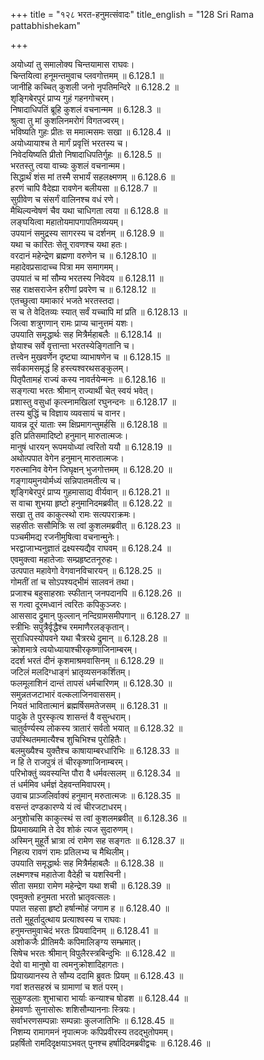 +++
title = "१२८ भरत-हनुमत्संवादः"
title_english = "128 Sri Rama pattabhishekam"

+++


  
अयोध्यां तु समालोक्य चिन्तयामास राघवः।  
चिन्तयित्वा हनूमन्तमुवाच प्लवगोत्तमम् ॥ 6.128.1 ॥   
जानीहि कच्चित् कुशली जनो नृपतिमन्दिरे ॥ 6.128.2 ॥   
शृङ्गिबेरपुरं प्राप्य गुहं गहनगोचरम्।  
निषादाधिपतिं ब्रूहि कुशलं वचनान्मम ॥ 6.128.3 ॥   
श्रुत्वा तु मां कुशलिनमरोगं विगतज्वरम्।  
भविष्यति गुहः प्रीतः स ममात्मसमः सखा ॥ 6.128.4 ॥   
अयोध्यायाश्च ते मार्गं प्रवृत्तिं भरतस्य च।  
निवेदयिष्यति प्रीतो निषादाधिपतिर्गुहः ॥ 6.128.5 ॥   
भरतस्तु त्वया वाच्यः कुशलं वचनान्मम।  
सिद्धार्थं शंस मां तस्मै सभार्यं सहलक्ष्मणम् ॥ 6.128.6 ॥   
हरणं चापि वैदेह्या रावणेन बलीयसा ॥ 6.128.7 ॥   
सुग्रीवेण च संसर्गं वालिनश्च वधं रणे।  
मैथिल्यन्वेषणं चैव यथा चाधिगता त्वया ॥ 6.128.8 ॥   
लङ्घयित्वा महातोयमापगापतिमव्ययम्।  
उपयानं समुद्रस्य सागरस्य च दर्शनम् ॥ 6.128.9 ॥   
यथा च कारितः सेतू रावणश्च यथा हतः।  
वरदानं महेन्द्रेण ब्रह्मणा वरुणेन च ॥ 6.128.10 ॥   
महादेवप्रसादाच्च पित्रा मम समागमम्।  
उपयातं च मां सौम्य भरतस्य निवेदय ॥ 6.128.11 ॥   
सह राक्षसराजेन हरीणां प्रवरेण च ॥ 6.128.12 ॥   
एतच्छुत्वा यमाकारं भजते भरतस्तदा।  
स च ते वेदितव्यः स्यात् सर्वं यच्चापि मां प्रति ॥ 6.128.13 ॥   
जित्वा शत्रुगणान् रामः प्राप्य चानुत्तमं यशः।  
उपयाति समृद्धार्थः सह मित्रैर्महाबलैः ॥ 6.128.14 ॥   
ज्ञेयाश्च सर्वे वृत्तान्ता भरतस्येङ्गितानि च।  
तत्त्वेन मुखवर्णेन दृष्ट्या व्याभाषणेन च ॥ 6.128.15 ॥   
सर्वकामसमृद्धं हि हस्त्यश्वरथसङ्कुलम्।  
पितृपैतामहं राज्यं कस्य नावर्तयेन्मनः ॥ 6.128.16 ॥   
सङ्गत्या भरतः श्रीमान् राज्यार्थी चेत् स्वयं भवेत्।  
प्रशास्तु वसुधां कृत्स्नामखिलां रघुनन्दनः ॥ 6.128.17 ॥   
तस्य बुद्धिं च विज्ञाय व्यवसायं च वानर।  
यावन्न दूरं याताः स्म क्षिप्रमागन्तुमर्हसि ॥ 6.128.18 ॥   
इति प्रतिसमादिष्टो हनुमान् मारुतात्मजः।  
मानुषं धारयन् रूपमयोध्यां त्वरितो ययौ ॥ 6.128.19 ॥   
अथोत्पपात वेगेन हनुमान् मारुतात्मजः।  
गरुत्मानिव वेगेन जिघृक्षन् भुजगोत्तमम् ॥ 6.128.20 ॥   
गङ्गायमुनयोर्मध्यं सन्निपातमतीत्य च।  
शृङ्गिबेरपुरं प्राप्य गुहमासाद्य वीर्यवान् ॥ 6.128.21 ॥   
स वाचा शुभया हृष्टो हनुमानिदमब्रवीत् ॥ 6.128.22 ॥   
सखा तु तव काकुत्स्थो रामः सत्यपराक्रमः।  
सहसीतः ससौमित्रिः स त्वां कुशलमब्रवीत् ॥ 6.128.23 ॥   
पञ्चमीमद्य रजनीमुषित्वा वचनान्मुनेः।  
भरद्वाजाभ्यनुज्ञातं द्रक्ष्यस्यद्यैव राघवम् ॥ 6.128.24 ॥   
एवमुक्त्वा महातेजाः सम्प्रहृष्टतनूरुहः।  
उत्पपात महावेगो वेगवानविचारयन् ॥ 6.128.25 ॥   
गोमतीं तां च सोऽपश्यद्भीमं सालवनं तथा।  
प्रजाश्च बहुसाहस्राः स्फीतान् जनपदानपि ॥ 6.128.26 ॥   
स गत्वा दूरमध्वानं त्वरितः कपिकुञ्जरः।  
आससाद द्रुमान् फुल्लान् नन्दिग्रामसमीपगान् ॥ 6.128.27 ॥   
स्त्रीभिः सपुत्रैर्वृद्धैश्च रममाणैरलङ्कृतान्।  
सुराधिपस्योपवने यथा चैत्ररथे द्रुमान् ॥ 6.128.28 ॥   
क्रोशमात्रे त्वयोध्यायाश्चीरकृष्णाजिनाम्बरम्।  
ददर्श भरतं दीनं कृशमाश्रमवासिनम् ॥ 6.128.29 ॥   
जटिलं मलदिग्धाङ्गं भ्रातृव्यसनकर्शितम्।  
फलमूलाशिनं दान्तं तापसं धर्मचारिणम् ॥ 6.128.30 ॥   
समुन्नतजटाभारं वल्कलाजिनवाससम्।  
नियतं भावितात्मानं ब्रह्मर्षिसमतेजसम् ॥ 6.128.31 ॥   
पादुके ते पुरस्कृत्य शासन्तं वै वसुन्धराम्।  
चातुर्वर्ण्यस्य लोकस्य त्रातारं सर्वतो भयात् ॥ 6.128.32 ॥   
उपस्थितममात्यैश्च शुचिभिश्च पुरोहितैः।  
बलमुख्यैश्च युक्तैश्च काषायाम्बरधारिभिः ॥ 6.128.33 ॥   
न हि ते राजपुत्रं तं चीरकृष्णाजिनाम्बरम्।  
परिभोक्तुं व्यवस्यन्ति पौरा वै धर्मवत्सलम् ॥ 6.128.34 ॥   
तं धर्ममिव धर्मज्ञं देहवन्तमिवापरम्।  
उवाच प्राञ्जलिर्वाक्यं हनुमान् मरुतात्मजः ॥ 6.128.35 ॥   
वसन्तं दण्डकारण्ये यं त्वं चीरजटाधरम्।  
अनुशोचसि काकुत्स्थं स त्वां कुशलमब्रवीत् ॥ 6.128.36 ॥   
प्रियमाख्यामि ते देव शोकं त्यज सुदारुणम्।  
अस्मिन् मुहूर्ते भ्रात्रा त्वं रामेण सह सङ्गतः ॥ 6.128.37 ॥   
निहत्य रावणं रामः प्रतिलभ्य च मैथिलीम्।  
उपयाति समृद्धार्थः सह मित्रैर्महाबलैः ॥ 6.128.38 ॥   
लक्ष्मणश्च महातेजा वैदेही च यशस्विनी।  
सीता समग्रा रामेण महेन्द्रेण यथा शची ॥ 6.128.39 ॥   
एवमुक्तो हनुमता भरतो भ्रातृवत्सलः।  
पपात सहसा हृष्टो हर्षान्मोहं जगाम ह ॥ 6.128.40 ॥   
ततो मुहूर्तादुत्थाय प्रत्याश्वस्य च राघवः।  
हनुमन्तमुवाचेदं भरतः प्रियवादिनम् ॥ 6.128.41 ॥   
अशोकजैः प्रीतिमयैः कपिमालिङ्ग्य सम्भ्रमात्।  
सिषेच भरतः श्रीमान् विपुलैरस्त्रबिन्दुभिः ॥ 6.128.42 ॥   
देवो वा मानुषो वा त्वमनुक्रोशादिहागतः।  
प्रियाख्यानस्य ते सौम्य ददामि ब्रुवतः प्रियम् ॥ 6.128.43 ॥   
गवां शतसहस्रं च ग्रामाणां च शतं परम्।  
सुकुण्डलाः शुभाचारा भार्याः कन्याश्च षोडश ॥ 6.128.44 ॥   
हेमवर्णाः सुनासोरूः शशिसौम्याननाः स्त्रियः।  
सर्वाभरणसम्पन्नाः सम्पन्नाः कुलजातिभिः ॥ 6.128.45 ॥   
निशम्य रामागमनं नृपात्मजः कपिप्रवीरस्य तदद्भुतोपमम्।  
प्रहर्षितो रामदिदृक्षयाऽभवत् पुनश्च हर्षादिदमब्रवीद्वचः ॥ 6.128.46 ॥   
